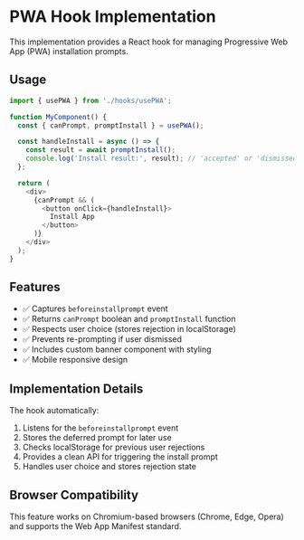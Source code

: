 # PWA Hook Implementation

This implementation provides a React hook for managing Progressive Web App (PWA) installation prompts.

## Usage

```javascript
import { usePWA } from './hooks/usePWA';

function MyComponent() {
  const { canPrompt, promptInstall } = usePWA();

  const handleInstall = async () => {
    const result = await promptInstall();
    console.log('Install result:', result); // 'accepted' or 'dismissed'
  };

  return (
    <div>
      {canPrompt && (
        <button onClick={handleInstall}>
          Install App
        </button>
      )}
    </div>
  );
}
```

## Features

- ✅ Captures `beforeinstallprompt` event
- ✅ Returns `canPrompt` boolean and `promptInstall` function
- ✅ Respects user choice (stores rejection in localStorage)
- ✅ Prevents re-prompting if user dismissed
- ✅ Includes custom banner component with styling
- ✅ Mobile responsive design

## Implementation Details

The hook automatically:
1. Listens for the `beforeinstallprompt` event
2. Stores the deferred prompt for later use
3. Checks localStorage for previous user rejections
4. Provides a clean API for triggering the install prompt
5. Handles user choice and stores rejection state

## Browser Compatibility

This feature works on Chromium-based browsers (Chrome, Edge, Opera) and supports the Web App Manifest standard.